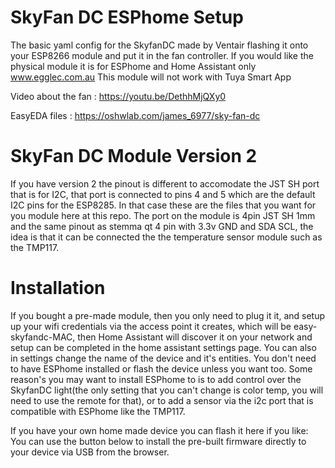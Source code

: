 # SkyFan DC ESPhome Setup

The basic yaml config for the SkyfanDC made by Ventair flashing it onto your ESP8266 module and put it in the fan controller.
If you would like the physical module it is for ESPhome and Home Assistant only www.egglec.com.au
This module will not work with Tuya Smart App

Video about the fan : https://youtu.be/DethhMjQXy0

EasyEDA files : https://oshwlab.com/james_6977/sky-fan-dc

# SkyFan DC Module Version 2
If you have version 2 the pinout is different to accomodate the JST SH port that is for I2C, that port is connected to pins 4 and 5 which are the default I2C pins for the ESP8285.  In that case these are the files that you want for you module here at this repo.
The port on the module is 4pin JST SH 1mm and the same pinout as stemma qt 4 pin with 3.3v GND and SDA SCL, the idea is that it can be connected the the temperature sensor module such as the TMP117.


# Installation
If you bought a pre-made module, then you only need to plug it it, and setup up your wifi credentials via the access point it creates, which will be easy-skyfandc-MAC, then Home Assistant will discover it on your network and setup can be completed in the home assistant settings page.
You can also in settings change the name of the device and it's entities.
You don't need to have ESPhome installed or flash the device unless you want too.
Some reason's you may want to install ESPhome to is to add control over the SkyfanDC light(the only setting that you can't change is color temp, you will need to use the remote for that), or to add a sensor via the i2c port that is compatible with ESPhome like the TMP117.
  

If you have your own home made device you can flash it here if you like:
You can use the button below to install the pre-built firmware directly to your device via USB from the browser.

<esp-web-install-button manifest="./manifest.json"></esp-web-install-button>

<script type="module" src="https://unpkg.com/esp-web-tools@5.2.0/dist/web/install-button.js?module"></script>
